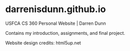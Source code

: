 # darrenisdunn.github.io
USFCA CS 360 Personal Website | Darren Dunn

Contains my introduction, assignments, and final project.

Website design credits: html5up.net
